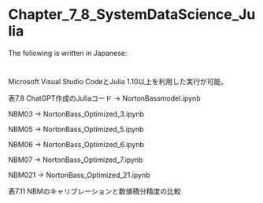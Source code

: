 # Chapter_7_8_SystemDataScience_Julia
The following is written in Japanese:
#
Microsoft Visual Studio CodeとJulia 1.10以上を利用した実行が可能。

表7.8 ChatGPT作成のJuliaコード -> NortonBassmodel.ipynb

NBM03 -> NortonBass_Optimized_3.ipynb

NBM05 -> NortonBass_Optimized_5.ipynb

NBM06 -> NortonBass_Optimized_6.ipynb

NBM07 -> NortonBass_Optimized_7.ipynb

NBM021 -> NortonBass_Optimized_21.ipynb

表7.11 NBMのキャリブレーションと数値積分精度の比較
